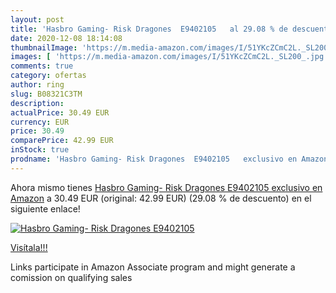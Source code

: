 ```yaml
---
layout: post
title: 'Hasbro Gaming- Risk Dragones  E9402105   al 29.08 % de descuento'
date: 2020-12-08 18:14:08
thumbnailImage: 'https://m.media-amazon.com/images/I/51YKcZCmC2L._SL200_.jpg'
images: [ 'https://m.media-amazon.com/images/I/51YKcZCmC2L._SL200_.jpg' ]
comments: true
category: ofertas
author: ring
slug: B08321C3TM
description:
actualPrice: 30.49 EUR
currency: EUR
price: 30.49
comparePrice: 42.99 EUR
inStock: true
prodname: 'Hasbro Gaming- Risk Dragones  E9402105   exclusivo en Amazon'
---
```


Ahora mismo tienes [Hasbro Gaming- Risk Dragones  E9402105   exclusivo en Amazon](https://www.amazon.es/dp/B08321C3TM/?tag=tolees-21) a 30.49 EUR (original: 42.99 EUR) (29.08 %  de descuento) en el siguiente enlace!

[![Hasbro Gaming- Risk Dragones  E9402105  ](https://m.media-amazon.com/images/I/51YKcZCmC2L._SL200_.jpg)](https://www.amazon.es/dp/B08321C3TM/?tag=tolees-21)

[Visítala!!!](https://www.amazon.es/dp/B08321C3TM/?tag=tolees-21)

Links participate in Amazon Associate program and might generate a comission on qualifying sales
